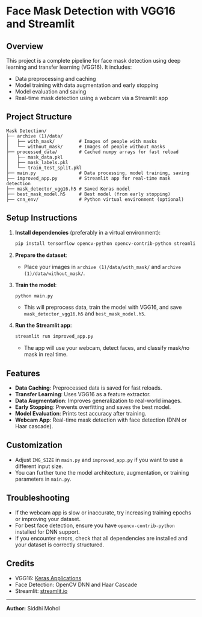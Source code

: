 # Face Mask Detection with VGG16 and Streamlit

## Overview

This project is a complete pipeline for face mask detection using deep learning and transfer learning (VGG16). It includes:

- Data preprocessing and caching
- Model training with data augmentation and early stopping
- Model evaluation and saving
- Real-time mask detection using a webcam via a Streamlit app

## Project Structure

```
Mask Detection/
├── archive (1)/data/
│   ├── with_mask/         # Images of people with masks
│   └── without_mask/      # Images of people without masks
├── processed_data/        # Cached numpy arrays for fast reload
│   ├── mask_data.pkl
│   ├── mask_labels.pkl
│   └── train_test_split.pkl
├── main.py                # Data processing, model training, saving
├── improved_app.py        # Streamlit app for real-time mask detection
├── mask_detector_vgg16.h5 # Saved Keras model
├── best_mask_model.h5     # Best model (from early stopping)
├── cnn_env/               # Python virtual environment (optional)
```

## Setup Instructions

1. **Install dependencies** (preferably in a virtual environment):
   ```bash
   pip install tensorflow opencv-python opencv-contrib-python streamlit matplotlib scikit-learn numpy
   ```
2. **Prepare the dataset**:

   - Place your images in `archive (1)/data/with_mask/` and `archive (1)/data/without_mask/`.

3. **Train the model**:

   ```bash
   python main.py
   ```

   - This will preprocess data, train the model with VGG16, and save `mask_detector_vgg16.h5` and `best_mask_model.h5`.

4. **Run the Streamlit app**:
   ```bash
   streamlit run improved_app.py
   ```
   - The app will use your webcam, detect faces, and classify mask/no mask in real time.

## Features

- **Data Caching**: Preprocessed data is saved for fast reloads.
- **Transfer Learning**: Uses VGG16 as a feature extractor.
- **Data Augmentation**: Improves generalization to real-world images.
- **Early Stopping**: Prevents overfitting and saves the best model.
- **Model Evaluation**: Prints test accuracy after training.
- **Webcam App**: Real-time mask detection with face detection (DNN or Haar cascade).

## Customization

- Adjust `IMG_SIZE` in `main.py` and `improved_app.py` if you want to use a different input size.
- You can further tune the model architecture, augmentation, or training parameters in `main.py`.

## Troubleshooting

- If the webcam app is slow or inaccurate, try increasing training epochs or improving your dataset.
- For best face detection, ensure you have `opencv-contrib-python` installed for DNN support.
- If you encounter errors, check that all dependencies are installed and your dataset is correctly structured.

## Credits

- VGG16: [Keras Applications](https://keras.io/api/applications/vgg/)
- Face Detection: OpenCV DNN and Haar Cascade
- Streamlit: [streamlit.io](https://streamlit.io/)

---

**Author:** Siddhi Mohol
